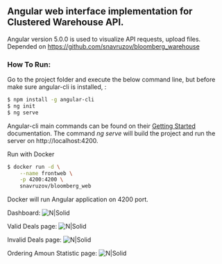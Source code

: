 ## Angular web interface implementation for Clustered Warehouse API.

Angular version 5.0.0 is used to visualize API requests, upload files.
Depended on https://github.com/snavruzov/bloomberg_warehouse

### How To Run:
Go to the project folder and execute the below command line, but before make sure angular-cli is installed, : 
```sh
$ npm install -g angular-cli
$ ng init
$ ng serve
```
Angular-cli main commands can be found on their [Getting Started](https://angular.io/guide/quickstart) documentation.
The command *ng serve* will build the project and run the server on http://localhost:4200.

Run with Docker
```sh
$ docker run -d \
    --name frontweb \
    -p 4200:4200 \ 
    snavruzov/bloomberg_web
```
Docker will run Angular application on 4200 port.

Dashboard:
![N|Solid](http://res.cloudinary.com/dapw81cmq/image/upload/v1515668949/screenshot-1_dcdox9.png)

Valid Deals page:
![N|Solid](http://res.cloudinary.com/dapw81cmq/image/upload/v1515668949/screenshot-localhost-2_utdpl5.png)

Invalid Deals page:
![N|Solid](http://res.cloudinary.com/dapw81cmq/image/upload/v1515668949/screenshot-localhost-3_c1fczb.png)

Ordering Amoun Statistic page:
![N|Solid](http://res.cloudinary.com/dapw81cmq/image/upload/v1515668949/screenshot-localhost-4200-2018-01-11-15-07-57-937_jxe8tc.png)
